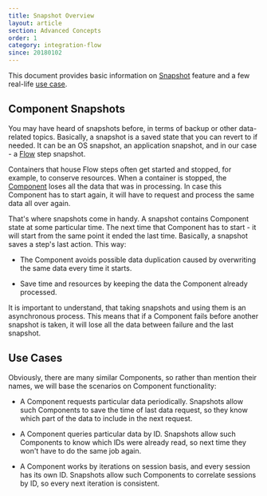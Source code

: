 ```yaml
---
title: Snapshot Overview
layout: article
section: Advanced Concepts
order: 1
category: integration-flow
since: 20180102
---
```


This document provides basic information on [Snapshot](#component-snapshots) feature and a few real-life [use case](#use-cases).

## Component Snapshots
You may have heard of snapshots before, in terms of backup or other data-related topics. Basically, a snapshot is a saved state that you can revert to if needed. It can be an OS snapshot, an application snapshot, and in our case - a [Flow](integration-flow) step snapshot.

Containers that house Flow steps often get started and stopped, for example, to conserve resources. When a container is stopped, the [Component](integration-component) loses all the data that was in processing. In case this Component has to start again, it will have to request and process the same data all over again.

That's where snapshots come in handy. A snapshot contains Component state at some particular time. The next time that Component has to start - it will start from the same point it ended the last time. Basically, a snapshot saves a step's last action. This way:

- The Component avoids possible data duplication caused by overwriting the same data every time it starts.

- Save time and resources by keeping the data the Component already processed.

It is important to understand, that taking snapshots and using them is an asynchronous process. This means that if a Component fails before another snapshot is taken, it will lose all the data between failure and the last snapshot. 

## Use Cases
Obviously, there are many similar Components, so rather than mention their names, we will base the scenarios on Component functionality:

- A Component requests particular data periodically. Snapshots allow such Components to save the time of last data request, so they know which part of the data to include in the next request.

- A Component queries particular data by ID. Snapshots allow such Components to know which IDs were already read, so next time they won't have to do the same job again.

- A Component works by iterations on session basis, and every session has its own ID. Snapshots allow such Components to correlate sessions by ID, so every next iteration is consistent.
